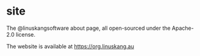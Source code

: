 # site
The @linuskangsoftware about page, all open-sourced under the Apache-2.0 license.

The website is available at https://org.linuskang.au
